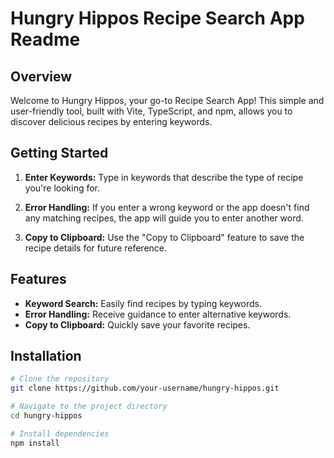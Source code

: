 # Hungry Hippos Recipe Search App Readme

## Overview

Welcome to Hungry Hippos, your go-to Recipe Search App! This simple and user-friendly tool, built with Vite, TypeScript, and npm, allows you to discover delicious recipes by entering keywords.

## Getting Started

1. **Enter Keywords:** Type in keywords that describe the type of recipe you're looking for.

2. **Error Handling:** If you enter a wrong keyword or the app doesn't find any matching recipes, the app will guide you to enter another word.

3. **Copy to Clipboard:** Use the "Copy to Clipboard" feature to save the recipe details for future reference.

## Features

- **Keyword Search:** Easily find recipes by typing keywords.
- **Error Handling:** Receive guidance to enter alternative keywords.
- **Copy to Clipboard:** Quickly save your favorite recipes.

## Installation

```bash
# Clone the repository
git clone https://github.com/your-username/hungry-hippos.git

# Navigate to the project directory
cd hungry-hippos

# Install dependencies
npm install
